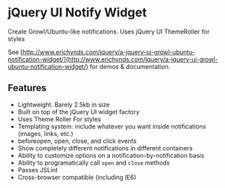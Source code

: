# jQuery UI Notify Widget

Create Growl/Ubuntu-like notifications.  Uses jQuery UI ThemeRoller for styles

See [http://www.erichynds.com/jquery/a-jquery-ui-growl-ubuntu-notification-widget/](http://www.erichynds.com/jquery/a-jquery-ui-growl-ubuntu-notification-widget/) for demos & documentation.

## Features

- Lightweight.  Barely 2.5kb in size
- Built on top of the jQuery UI widget factory
- Uses Theme Roller For styles
- Templating system: include whatever you want inside notifications (images, links, etc.)
- beforeopen, open, close, and click events
- Show completely different notifications in different containers
- Ability to customize options on a notification-by-notification basis
- Ability to programatically call `open` and `close` methods
- Passes JSLint
- Cross-browser compatible (including IE6)

